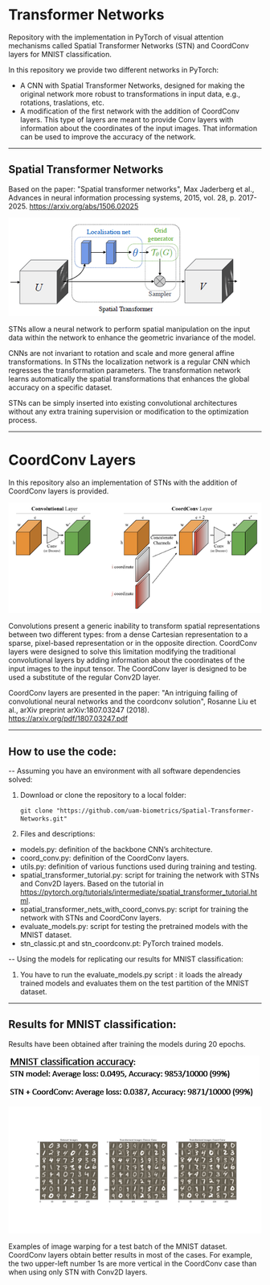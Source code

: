 # Transformer Networks

Repository with the implementation in PyTorch of visual attention mechanisms called Spatial Transformer
Networks (STN) and CoordConv layers for MNIST classification.

In this repository we provide two different networks in PyTorch:
- A CNN with Spatial Transformer Networks, designed for making the original network more robust to transformations in input data, e.g., rotations, traslations, etc. 
- A modification of the first network with the addition of CoordConv layers. This type of layers are meant to provide Conv layers with information about the coordinates of the input images. That information can be used to improve the accuracy of the network.

-------------------------------------------------------------------------------------------------------------------------------

## Spatial Transformer Networks

Based on the paper: "Spatial transformer networks", Max Jaderberg et al., Advances in neural information processing systems, 2015, vol. 28, p. 2017-2025. https://arxiv.org/abs/1506.02025 

![Header](images/STN.PNG)

STNs allow a neural network to perform spatial manipulation on the input data within the network to enhance the geometric invariance of the model. 

CNNs are not invariant to rotation and scale and more general affine transformations. In STNs the localization network is a regular CNN which regresses the transformation parameters. The transformation network learns automatically the spatial transformations that enhances the global accuracy on a specific dataset.

STNs can be simply inserted into existing convolutional architectures without any extra training supervision or modification to the optimization process.

-------------------------------------------------------------------------------------------------------------------------------

# CoordConv Layers

In this repository also an implementation of STNs with the addition of CoordConv layers is provided. 

![Example](images/CoordConv.PNG)

Convolutions present a generic inability to transform spatial representations between two different types: from a dense Cartesian representation to a sparse, pixel-based representation or in the opposite direction. CoordConv layers were designed to solve this limitation modifying the traditional convolutional layers by adding information about the coordinates of the input images to the input tensor. The CoordConv layer is designed to be used a substitute of the regular Conv2D layer.

CoordConv layers are presented in the paper:  "An intriguing failing of convolutional neural networks and the coordconv solution", Rosanne Liu et al., arXiv preprint arXiv:1807.03247 (2018). 
https://arxiv.org/pdf/1807.03247.pdf

-------------------------------------------------------------------------------------------------------------------------------

## How to use the code:

-- Assuming you have an environment with all software dependencies solved:

1) Download or clone the repository to a local folder:

       git clone "https://github.com/uam-biometrics/Spatial-Transformer-Networks.git"
      
2) Files and descriptions:

- models.py: definition of the backbone CNN’s architecture.
- coord_conv.py: definition of the CoordConv layers.
- utils.py: definition of various functions used during training and testing.
- spatial_transformer_tutorial.py: script for training the network with STNs and Conv2D layers. Based on the tutorial in https://pytorch.org/tutorials/intermediate/spatial_transformer_tutorial.html. 
- spatial_transformer_nets_with_coord_convs.py: script for training the network with STNs and CoordConv layers.
- evaluate_models.py: script for testing the pretrained models with the MNIST dataset.
- stn_classic.pt and stn_coordconv.pt: PyTorch trained models.


-- Using the models for replicating our results for MNIST classification:
  
1) You have to run the evaluate_models.py script : it loads the already trained models and evaluates them on the test partition of the MNIST dataset. 

-------------------------------------------------------------------------------------------------------------------------------

## Results for MNIST classification:

Results have been obtained after training the models during 20 epochs.

![Example](images/results.PNG)

![Example](./images/MNIST_example.png)

Examples of image warping for a test batch of the MNIST dataset. CoordConv layers obtain better results in most of the cases. For example, the two upper-left number 1s are more vertical in the CoordConv case than when using only STN with Conv2D layers.


